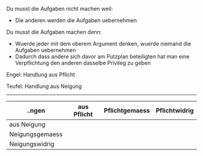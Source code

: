 Du musst die Aufgaben nicht machen weil:
- Die anderen werden die Aufgaben uebernehmen

Du musst die Aufgaben machen denn:
- Wuerde jeder mit dem oberem Argument denken, wuerde niemand die Aufgaben uebernehmen
- Dadurch dass andere sich davor am Putzplan beteiligten hat man eine Verpflichtung den anderen dasselbe Privileg zu geben

Engel: Handlung aus Pflicht

Teufel: Handlung aus Neigung

---

| ..ngen          | aus Pflicht | Pflichtgemaess | Pflichtwidrig |
| --------------- | ----------- | -------------- | ------------- |
| aus Neigung     |             |                |               |
| Neigungsgemaess |             |                |               |
| Neigungswidrig  |             |                |               |